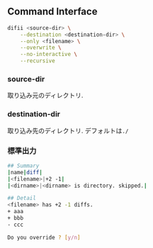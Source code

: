 ## Command Interface
```bash
difii <source-dir> \
    --destination <destination-dir> \
    --only <filename> \
    --overwrite \
    --no-interactive \
    --recursive
```
### source-dir
取り込み元のディレクトリ.  
### destination-dir
取り込み先のディレクトリ. デフォルトは`./`

### 標準出力
```bash
## Summary
|name|diff|
|<filename>|+2 -1|
|<dirname>|<dirname> is directory. skipped.|

## Detail
<filename> has +2 -1 diffs.
+ aaa
+ bbb
- ccc

Do you override ? [y/n] 
```
